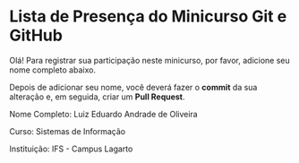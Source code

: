 # Lista de Presença do Minicurso Git e GitHub

Olá! Para registrar sua participação neste minicurso, por favor, adicione seu nome completo abaixo.

Depois de adicionar seu nome, você deverá fazer o **commit** da sua alteração e, em seguida, criar um **Pull Request**.

Nome Completo: Luiz Eduardo Andrade de Oliveira

Curso: Sistemas de Informação

Instituição: IFS - Campus Lagarto
